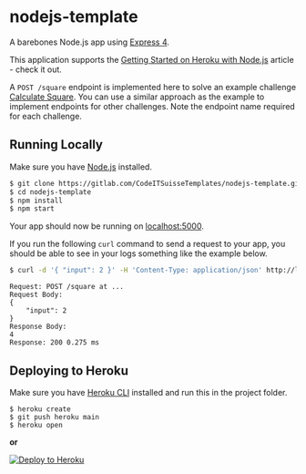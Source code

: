 # nodejs-template

A barebones Node.js app using [Express 4](http://expressjs.com/).

This application supports the [Getting Started on Heroku with Node.js](https://devcenter.heroku.com/articles/getting-started-with-nodejs) article - check it out.

A `POST /square` endpoint is implemented here to solve an example challenge [Calculate Square](https://calculate-square.herokuapp.com/instructions).
You can use a similar approach as the example to implement endpoints for other challenges. Note the endpoint name required for each challenge.

## Running Locally

Make sure you have [Node.js](http://nodejs.org/) installed. 

```sh
$ git clone https://gitlab.com/CodeITSuisseTemplates/nodejs-template.git # or clone your own fork
$ cd nodejs-template
$ npm install
$ npm start
```

Your app should now be running on [localhost:5000](http://localhost:5000/).

If you run the following `curl` command to send a request to your app, you should be able to see in your logs something like the example below.

```sh
$ curl -d '{ "input": 2 }' -H 'Content-Type: application/json' http://localhost:3000/square
```

```
Request: POST /square at ...
Request Body:
{
	"input": 2
}
Response Body:
4
Response: 200 0.275 ms 
```

## Deploying to Heroku

Make sure you have [Heroku CLI](https://cli.heroku.com/) installed and run this in the project folder.

```
$ heroku create
$ git push heroku main
$ heroku open
```

**or**

[![Deploy to Heroku](https://www.herokucdn.com/deploy/button.png)](https://heroku.com/deploy)
